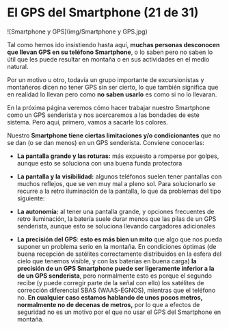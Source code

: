 # El GPS del Smartphone (21 de 31)  

![Smartphone y GPS](img/Smartphone y GPS.jpg)

Tal como hemos ido insistiendo hasta aquí, **muchas personas desconocen que llevan GPS en su teléfono Smartphone**, o lo saben pero no saben lo útil que les puede resultar en montaña o en sus actividades en el medio natural.

Por un motivo u otro, todavía un grupo importante de excursionistas y montañeros dicen no tener GPS sin ser cierto, lo que también significa que en realidad lo llevan pero como **no saben usarlo** es como si no lo llevaran.  

En la próxima página veremos cómo hacer trabajar nuestro Smartphone como un GPS senderista y nos acercaremos a las bondades de este sistema. Pero aquí, primero, vamos a sacarle los colores.  

Nuestro **Smartphone tiene ciertas limitaciones y/o condicionantes** que no se dan (o se dan menos) en un GPS senderista. Conviene conocerlas:  

*   **La pantalla grande y las roturas:** más expuesto a romperse por golpes, aunque esto se soluciona con una buena funda protectora  
    
*   **La pantalla y la visibilidad:** algunos teléfonos suelen tener pantallas con muchos reflejos, que se ven muy mal a pleno sol. Para solucionarlo se recurre a la retro iluminación de la pantalla, lo que da problemas del tipo siguiente:  
    
*   **La autonomía:** al tener una pantalla grande, y opciones frecuentes de retro iluminación, la batería suele durar menos que las pilas de un GPS senderista, aunque esto se soluciona llevando cargadores adicionales  
    
*   **La precisión del GPS**: **esto es más bien un mito** que algo que nos pueda suponer un problema serio en la montaña. En condiciones óptimas (de buena recepción de satélites correctamente distribuidos en la esfera del cielo que tenemos visible, y con las baterías en buena carga) **la precisión de un GPS Smartphone puede ser ligeramente inferior a la de un GPS senderista**, pero normalmente esto es porque el segundo recibe (y puede corregir parte de la señal con ello) los satélites de corrección diferencial SBAS (WAAS-EGNOS), mientras que el teléfono no. **En cualquier caso estamos hablando de unos pocos metros, normalmente no de decenas de metros,** por lo que a efectos de seguridad no es un motivo por el que no usar el GPS del Smartphone en montaña.  
    
